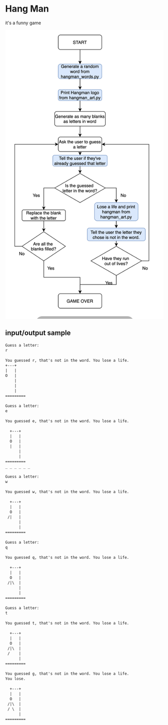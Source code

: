# Hang Man

it's a funny game

![hang man](https://github.com/Abdurahman-hassan/100DaysOfCode/blob/Day07/Day07/Hangman/Amended+Hangman+Flowchart.png?raw=true)


## input/output sample
```
Guess a letter:
r

You guessed r, that's not in the word. You lose a life.
+---+
|   |
O   |
    |
    |
    |
=========

Guess a letter:
e

You guessed e, that's not in the word. You lose a life.

  +---+
  |   |
  O   |
  |   |
      |
      |
=========
_ _ _ _ _ _

Guess a letter:
w

You guessed w, that's not in the word. You lose a life.

  +---+
  |   |
  O   |
 /|   |
      |
      |
=========

Guess a letter:
q

You guessed q, that's not in the word. You lose a life.

  +---+
  |   |
  O   |
 /|\  |
      |
      |
=========

Guess a letter:
t

You guessed t, that's not in the word. You lose a life.

  +---+
  |   |
  O   |
 /|\  |
 /    |
      |
=========

You guessed g, that's not in the word. You lose a life.
You lose.

  +---+
  |   |
  O   |
 /|\  |
 / \  |
      |
=========
```


```
